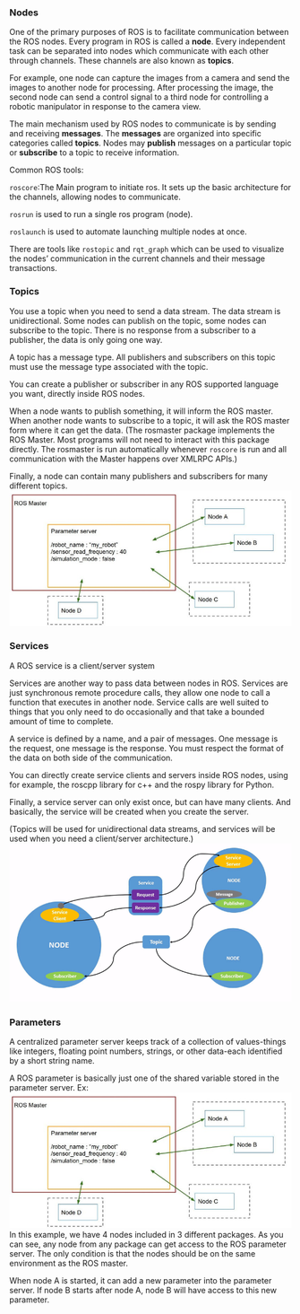 
### Nodes
One of the primary purposes of ROS is to facilitate communication between the ROS nodes. Every program in ROS is called a **node**. Every independent task can be separated into nodes which communicate with each other through channels. These channels are also known as **topics**.

For example, one node can capture the images from a camera and send the images to another node for processing. After processing the image, the second node can send a control signal to a third node for controlling a robotic manipulator in response to the camera view.

The main mechanism used by ROS nodes to communicate is by sending and receiving **messages**. The **messages** are organized into specific categories called **topics**. Nodes may **publish** messages on a particular topic or **subscribe** to a topic to receive information.

Common ROS tools:

`roscore`:The Main program to initiate ros. It sets up the basic architecture for the channels, allowing nodes to communicate.

`rosrun` is used to run a single ros program  (node).

`roslaunch` is used to automate launching multiple nodes at once.

There are tools like `rostopic` and `rqt_graph` which can be used to visualize the nodes’ communication in the current channels and their message transactions.

### Topics
You use a topic when you need to send a data stream. The data stream is unidirectional. Some nodes can publish on the topic, some nodes can subscribe to the topic. There is no response from a subscriber to a publisher, the data is only going one way.

A topic has a message type. All publishers and subscribers on this topic must use the message type associated with the topic.

You can create a publisher or subscriber in any ROS supported language you want, directly inside ROS nodes.

When a node wants to publish something, it will inform the ROS master. When another node wants to subscribe to a topic, it will ask the ROS master form where it can get the data.
(The rosmaster package implements the ROS Master. Most programs will not need to interact with this package directly. The rosmaster is run automatically whenever `roscore` is run and all communication with the Master happens over XMLRPC APIs.)

Finally, a node can contain many publishers and subscribers for many different topics.
![](parameters.jpg)

### Services

A ROS service is a client/server system

Services are another way to pass data between nodes in ROS. Services are just synchronous remote procedure calls, they allow one node to call a function that executes in another node. Service calls are well suited to things that you only need to do occasionally and that take a bounded amount of time to complete.

A service is defined by a name, and a pair of messages. One message is the request, one message is the response. You must respect the format of the data on both side of the communication.

You can directly create service clients and servers inside ROS nodes, using for example, the roscpp library for c++ and the rospy library for Python.

Finally, a service server can only exist once, but can have many clients. And basically, the service will be created when you create the server.

(Topics will be used for unidirectional data streams, and services will be used when you need a client/server architecture.)
![](Nodes-TopicandService.gif)

### Parameters

A centralized parameter server keeps track of a collection of values-things like integers, floating point numbers, strings, or other data-each identified by a short string name.

A ROS parameter is basically just one of the shared variable stored in the parameter server.
Ex:
![](parameters.jpg)
In this example, we have 4 nodes included in 3 different packages. As you can see, any node from any package can get access to the ROS parameter server. The only condition is that the nodes should be on the same environment as the ROS master.

When node A is started, it can add a new parameter into the parameter server. If node B starts after node A, node B will have access to this new parameter.






